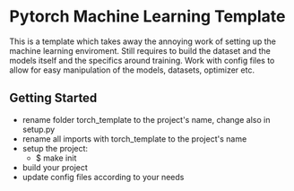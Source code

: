 # Pytorch Machine Learning Template #

This is a template which takes away the annoying work of setting up the machine learning enviroment.
Still requires to build the dataset and the models itself and the specifics around training.
Work with config files to allow for easy manipulation of the models, datasets, optimizer etc.

## Getting Started ##

- rename folder torch_template to the project's name, change also in setup.py 
- rename all imports with torch_template to the project's name
- setup the project:
    - $ make init 
- build your project
- update config files according to your needs
